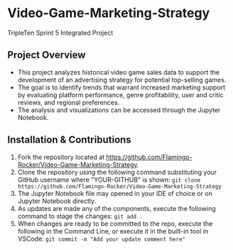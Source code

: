 # Video-Game-Marketing-Strategy
TripleTen Sprint 5 Integrated Project

## Project Overview
- This project analyzes historical video game sales data to support the development of an advertising strategy for potential top-selling games. 
- The goal is to identify trends that warrant increased marketing support by evaluating platform performance, genre profitability, user and critic reviews, and regional preferences.
- The analysis and visualizations can be accessed through the Jupyter Notebook.

## Installation & Contributions
1. Fork the repository located at https://github.com/Flamingo-Rocker/Video-Game-Marketing-Strategy.
2. Clone the repository using the following command substituting your GitHub username where "YOUR-GITHUB" is shown: `git clone https://github.com/Flamingo-Rocker/Video-Game-Marketing-Strategy`
3. The Jupyter Notebook file may opened in your IDE of choice or on Jupyter Notebook directly.
4. As updates are made any of the components, execute the following command to stage the changes: `git add .`
5. When changes are ready to be committed to the repo, execute the following in the Command Line, or execute it in the built-in tool in VSCode: `git commit -m "Add your update comment here"`